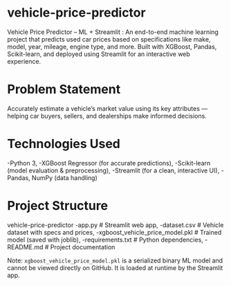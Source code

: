 # vehicle-price-predictor
Vehicle Price Predictor – ML + Streamlit : An end-to-end machine learning project that predicts used car prices based on specifications like make, model, year, mileage, engine type, and more. Built with XGBoost, Pandas, Scikit-learn, and deployed using Streamlit for an interactive web experience. 

# Problem Statement
Accurately estimate a vehicle’s market value using its key attributes — helping car buyers, sellers, and dealerships make informed decisions.

# Technologies Used
-Python 3,
-XGBoost Regressor (for accurate predictions),
-Scikit-learn (model evaluation & preprocessing),
-Streamlit (for a clean, interactive UI),
-Pandas, NumPy (data handling)

# Project Structure
vehicle-price-predictor
-app.py                  # Streamlit web app,
-dataset.csv             # Vehicle dataset with specs and prices,
-xgboost_vehicle_price_model.pkl  # Trained model (saved with joblib),
-requirements.txt        # Python dependencies,
-README.md               # Project documentation

Note: `xgboost_vehicle_price_model.pkl` is a serialized binary ML model and cannot be viewed directly on GitHub.
It is loaded at runtime by the Streamlit app.
